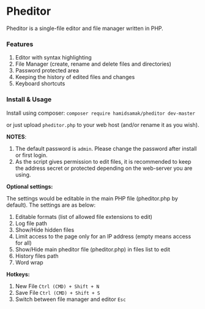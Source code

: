 Pheditor
=======

Pheditor is a single-file editor and file manager written in PHP.



### Features
1. Editor with syntax highlighting
2. File Manager (create, rename and delete files and directories)
3. Password protected area
4. Keeping the history of edited files and changes
5. Keyboard shortcuts

### Install & Usage

Install using composer:
`composer require hamidsamak/pheditor dev-master`

or just upload `pheditor.php` to your web host (and/or rename it as you wish).

**NOTES**:
1. The default password is `admin`. Please change the password after install or first login.
2. As the script gives permission to edit files, it is recommended to keep the address secret or protected depending on the web-server you are using.

**Optional settings:**

The settings would be editable in the main PHP file (pheditor.php by default).
The settings are as below:
1. Editable formats (list of allowed file extensions to edit)
2. Log file path
3. Show/Hide hidden files
4. Limit access to the page only for an IP address (empty means access for all)
5. Show/Hide main pheditor file (pheditor.php) in files list to edit 
6. History files path
7. Word wrap

**Hotkeys:**

1. New File `Ctrl (CMD) + Shift + N`
2. Save File `Ctrl (CMD) + Shift + S`
3. Switch between file manager and editor `Esc`
